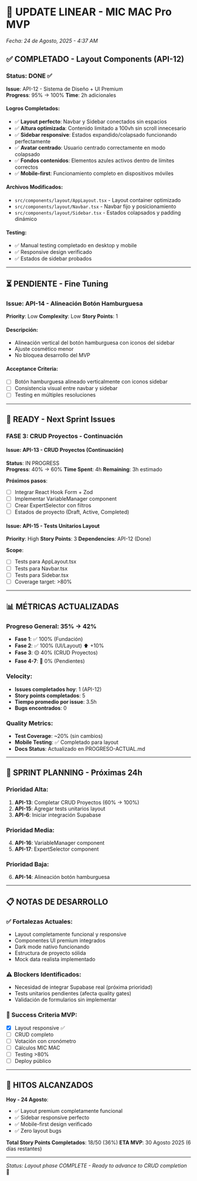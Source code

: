 # 🚀 UPDATE LINEAR - MIC MAC Pro MVP
*Fecha: 24 de Agosto, 2025 - 4:37 AM*

## ✅ COMPLETADO - Layout Components (API-12)

### Status: DONE ✅
**Issue**: API-12 - Sistema de Diseño + UI Premium  
**Progress**: 95% → 100%
**Time**: 2h adicionales

#### Logros Completados:
- ✅ **Layout perfecto**: Navbar y Sidebar conectados sin espacios
- ✅ **Altura optimizada**: Contenido limitado a 100vh sin scroll innecesario  
- ✅ **Sidebar responsive**: Estados expandido/colapsado funcionando perfectamente
- ✅ **Avatar centrado**: Usuario centrado correctamente en modo colapsado
- ✅ **Fondos contenidos**: Elementos azules activos dentro de límites correctos
- ✅ **Mobile-first**: Funcionamiento completo en dispositivos móviles

#### Archivos Modificados:
- `src/components/layout/AppLayout.tsx` - Layout container optimizado
- `src/components/layout/Navbar.tsx` - Navbar fijo y posicionamiento  
- `src/components/layout/Sidebar.tsx` - Estados colapsados y padding dinámico

#### Testing:
- ✅ Manual testing completado en desktop y mobile
- ✅ Responsive design verificado
- ✅ Estados de sidebar probados

---

## ⏳ PENDIENTE - Fine Tuning

### Issue: API-14 - Alineación Botón Hamburguesa
**Priority**: Low
**Complexity**: Low
**Story Points**: 1

#### Descripción:
- Alineación vertical del botón hamburguesa con iconos del sidebar
- Ajuste cosmético menor
- No bloquea desarrollo del MVP

#### Acceptance Criteria:
- [ ] Botón hamburguesa alineado verticalmente con iconos sidebar
- [ ] Consistencia visual entre navbar y sidebar
- [ ] Testing en múltiples resoluciones

---

## 🎯 READY - Next Sprint Issues

### FASE 3: CRUD Proyectos - Continuación

#### Issue: API-13 - CRUD Proyectos (Continuación)
**Status**: IN PROGRESS  
**Progress**: 40% → 60%
**Time Spent**: 4h
**Remaining**: 3h estimado

**Próximos pasos**:
- [ ] Integrar React Hook Form + Zod
- [ ] Implementar VariableManager component
- [ ] Crear ExpertSelector con filtros
- [ ] Estados de proyecto (Draft, Active, Completed)

#### Issue: API-15 - Tests Unitarios Layout
**Priority**: High
**Story Points**: 3
**Dependencies**: API-12 (Done)

**Scope**:
- [ ] Tests para AppLayout.tsx
- [ ] Tests para Navbar.tsx  
- [ ] Tests para Sidebar.tsx
- [ ] Coverage target: >80%

---

## 📊 MÉTRICAS ACTUALIZADAS

### Progreso General: 35% → 42%
- **Fase 1**: ✅ 100% (Fundación)
- **Fase 2**: ✅ 100% (UI/Layout) ⬆ +10%
- **Fase 3**: 🟡 40% (CRUD Proyectos)
- **Fase 4-7**: 📝 0% (Pendientes)

### Velocity:
- **Issues completados hoy**: 1 (API-12)
- **Story points completados**: 5
- **Tiempo promedio por issue**: 3.5h
- **Bugs encontrados**: 0

### Quality Metrics:
- **Test Coverage**: ~20% (sin cambios)
- **Mobile Testing**: ✅ Completado para layout
- **Docs Status**: Actualizado en PROGRESO-ACTUAL.md

---

## 🚀 SPRINT PLANNING - Próximas 24h

### Prioridad Alta:
1. **API-13**: Completar CRUD Proyectos (60% → 100%)
2. **API-15**: Agregar tests unitarios layout 
3. **API-6**: Iniciar integración Supabase

### Prioridad Media:
4. **API-16**: VariableManager component
5. **API-17**: ExpertSelector component

### Prioridad Baja:
6. **API-14**: Alineación botón hamburguesa

---

## 📋 NOTAS DE DESARROLLO

### ✅ Fortalezas Actuales:
- Layout completamente funcional y responsive
- Componentes UI premium integrados
- Dark mode nativo funcionando
- Estructura de proyecto sólida
- Mock data realista implementado

### ⚠️ Blockers Identificados:
- Necesidad de integrar Supabase real (próxima prioridad)
- Tests unitarios pendientes (afecta quality gates)
- Validación de formularios sin implementar

### 🎯 Success Criteria MVP:
- [x] Layout responsive ✅
- [ ] CRUD completo
- [ ] Votación con cronómetro  
- [ ] Cálculos MIC MAC
- [ ] Testing >80%
- [ ] Deploy público

---

## 🎉 HITOS ALCANZADOS

**Hoy - 24 Agosto**:
- ✅ Layout premium completamente funcional
- ✅ Sidebar responsive perfecto
- ✅ Mobile-first design verificado
- ✅ Zero layout bugs

**Total Story Points Completados**: 18/50 (36%)
**ETA MVP**: 30 Agosto 2025 (6 días restantes)

---

*Status: Layout phase COMPLETE - Ready to advance to CRUD completion* 🚀
